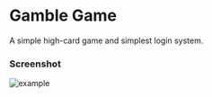 # Gamble Game

A simple high-card game and simplest login system.

### Screenshot

![example](https://github.com/shrimp509/terminal-games/blob/main/screenshots/gamble-example.png)
